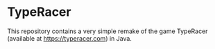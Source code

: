 # TypeRacer
This repository contains a very simple remake of the game TypeRacer (available at https://typeracer.com) in Java.
